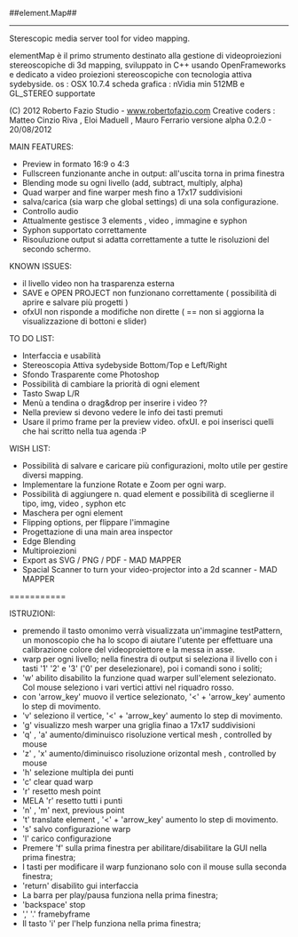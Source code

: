 ##element.Map##
********************

Sterescopic media server tool for video mapping.

elementMap è il primo strumento destinato alla gestione di videoproiezioni stereoscopiche di 3d mapping, sviluppato in C++ usando OpenFrameworks e dedicato a video proiezioni stereoscopiche con tecnologia attiva sydebyside.
os : OSX 10.7.4 
scheda grafica : nVidia min 512MB e GL_STEREO supportate

(C) 2012 Roberto Fazio Studio - www.robertofazio.com
Creative coders : Matteo Cinzio Riva , Eloi Maduell , Mauro Ferrario
versione alpha 0.2.0 - 20/08/2012

MAIN FEATURES:

- Preview in formato 16:9 o 4:3
- Fullscreen funzionante anche in output: all'uscita torna in prima finestra
- Blending mode su ogni livello (add, subtract, multiply, alpha)
- Quad warper and fine warper mesh fino a 17x17 suddivisioni
- salva/carica (sia warp che global settings) di una sola configurazione.
- Controllo audio
- Attualmente gestisce 3 elements , video , immagine e syphon
- Syphon supportato correttamente
- Risouluzione output si adatta correttamente a tutte le risoluzioni del secondo schermo.

KNOWN ISSUES:

- il livello video non ha trasparenza esterna
- SAVE e OPEN PROJECT non funzionano correttamente ( possibilità di aprire e salvare più progetti )
- ofxUI non risponde a modifiche non dirette ( == non si aggiorna la visualizzazione di bottoni e slider)

TO DO LIST:

- Interfaccia e usabilità
- Stereoscopia Attiva sydebyside Bottom/Top e Left/Right
- Sfondo Trasparente come Photoshop
- Possibilità di cambiare la priorità di ogni element
- Tasto Swap L/R
- Menù a tendina o drag&drop per inserire i video ??
- Nella preview si devono vedere le info dei tasti premuti
- Usare il primo frame per la preview video. ofxUI.
e poi inserisci quelli che hai scritto nella tua agenda :P

WISH LIST:

- Possibilità di salvare e caricare più configurazioni, molto utile per gestire diversi mapping.
- Implementare la funzione Rotate e Zoom per ogni warp.
- Possibilità di aggiungere n. quad element e possibilità di sceglierne il tipo, img, video , syphon etc
- Maschera per ogni element
- Flipping options, per flippare l'immagine
- Progettazione di una main area inspector
- Edge Blending
- Multiproiezioni
- Export as SVG / PNG / PDF - MAD MAPPER
- Spacial Scanner to turn your video-projector into a 2d scanner - MAD MAPPER

===========

ISTRUZIONI:

- premendo il tasto omonimo verrà visualizzata un'immagine testPattern, un monoscopio che ha lo scopo di aiutare l'utente per effettuare una calibrazione colore del videoproiettore e la messa in asse.
- warp per ogni livello; nella finestra di output si seleziona il livello con i tasti '1' '2' e '3' ('0' per deselezionare), poi i comandi sono i soliti;
- 'w' abilito disabilito la funzione quad warper sull'element selezionato. Col mouse seleziono i vari vertici attivi nel riquadro rosso.
- con 'arrow_key' muovo il vertice selezionato, '<' + 'arrow_key' aumento lo step di movimento.
- 'v' seleziono il vertice, '<' + 'arrow_key' aumento lo step di movimento.
- 'g' visualizzo mesh warper una griglia finao a 17x17 suddivisioni
- 'q' , 'a' aumento/diminuisco risoluzione vertical mesh , controlled by mouse
- 'z' , 'x' aumento/diminuisco risoluzione orizontal mesh , controlled by mouse
- 'h' selezione multipla dei punti
- 'c' clear quad warp
- 'r' resetto mesh point
- MELA 'r' resetto tutti i punti
- 'n' , 'm' next, previous point
- 't' translate element , '<' + 'arrow_key' aumento lo step di movimento.
- 's' salvo configurazione warp
- 'l' carico configurazione
- Premere 'f' sulla prima finestra per abilitare/disabilitare la GUI nella prima finestra;
- I tasti per modificare il warp funzionano solo con il mouse sulla seconda finestra;
- 'return' disabilito gui interfaccia
- La barra per play/pausa funziona nella prima finestra;
- 'backspace' stop 
- ',' '.' framebyframe
- Il tasto 'i' per l'help funziona nella prima finestra;
